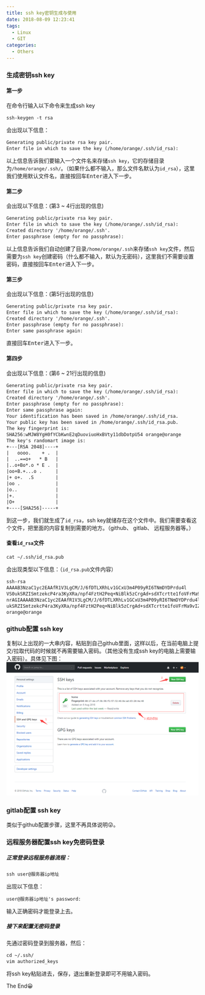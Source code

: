 ```yaml
---
title: ssh key密钥生成与使用
date: 2018-08-09 12:23:41
tags:
  - Linux
  - GIT
categories:
  - Others
---
```


### 生成密钥ssh key

#### 第一步
在命令行输入以下命令来生成ssh key
```shell
ssh-keygen -t rsa
```
会出现以下信息：
```shell
Generating public/private rsa key pair.
Enter file in which to save the key (/home/orange/.ssh/id_rsa):
```
以上信息告诉我们要输入一个文件名来存储`ssh key`，它的存储目录为`/home/orange/.ssh/`。（如果什么都不输入，那么文件名默认为`id_rsa`），这里我们使用默认文件名，直接按回车<kbd>Enter</kbd>进入下一步。

#### 第二步
会出现以下信息：(第3 ~ 4行出现的信息)
```shell
Generating public/private rsa key pair.
Enter file in which to save the key (/home/orange/.ssh/id_rsa):
Created directory '/home/orange/.ssh'.
Enter passphrase (empty for no passphrase):
```
以上信息告诉我们自动创建了目录`/home/orange/.ssh`来存储`ssh key`文件，然后需要为`ssh key`创建密码（什么都不输入，默认为无密码），这里我们不需要设置密码，直接按回车<kbd>Enter</kbd>进入下一步。

#### 第三步
会出现以下信息：(第5行出现的信息)
```shell
Generating public/private rsa key pair.
Enter file in which to save the key (/home/orange/.ssh/id_rsa):
Created directory '/home/orange/.ssh'.
Enter passphrase (empty for no passphrase):
Enter same passphrase again:
```
直接回车<kbd>Enter</kbd>进入下一步。

#### 第四步
会出现以下信息：(第6 ~ 21行出现的信息)
```shell
Generating public/private rsa key pair.
Enter file in which to save the key (/home/orange/.ssh/id_rsa):
Created directory '/home/orange/.ssh'.
Enter passphrase (empty for no passphrase):
Enter same passphrase again:
Your identification has been saved in /home/orange/.ssh/id_rsa.
Your public key has been saved in /home/orange/.ssh/id_rsa.pub.
The key fingerprint is:
SHA256:wMJW8YgH0fYCbKwnE2qDuoviuoHxBVty11dbDotpU54 orange@orange
The key's randomart image is:
+---[RSA 2048]----+
|   oooo.    + .  |
|  ..==o+   * B   |
|..o+Bo*.o * E .  |
|oo+B.+...o .     |
|+ o+.  .S        |
|oo .             |
|o..              |
|+.               |
|O+               |
+----[SHA256]-----+
```
到这一步，我们就生成了`id_rsa`，ssh key就储存在这个文件中。我们需要查看这个文件，把里面的内容复制到需要的地方。（github、 gitlab、 远程服务器等。）
#### 查看`id_rsa`文件
```shell
cat ~/.ssh/id_rsa.pub
```
会出现类型以下信息：（`id_rsa.pub`文件内容）
```shell
ssh-rsa AAAAB3NzaC1yc2EAAfR1V3LgCM/J/6fDTLXRhLv1GCxU3m4P09yRI6TNmDYDPrdu4l
VS0ukSRZISmtzekcP4ra3KyXRa/npf4FztH2Peq+NiBlk5zCrgAd+sdXTcrtte1foVFrMa9vIZ
nrAGIAAAAB3NzaC1yc2EAAfR1V3LgCM/J/6fDTLXRhLv1GCxU3m4P09yRI6TNmDYDPrdu4lVS0
ukSRZISmtzekcP4ra3KyXRa/npf4FztH2Peq+NiBlk5zCrgAd+sdXTcrtte1foVFrMa9vIZnrAGI orange@orange
```
### github配置 ssh key

复制以上出现的一大串内容，粘贴到自己github里面，这样以后，在当前电脑上提交/拉取代码的时候就不再需要输入密码。（其他没有生成ssh key的电脑上需要输入密码）。具体见下图：
![](/images/sshkeys/ssh_key_github.png)

### gitlab配置 ssh key

类似于github配置步骤，这里不再具体说明😜。

### 远程服务器配置ssh key免密码登录
##### 正常登录远程服务器流程：
```shell
ssh user@服务器ip地址
```
出现以下信息：
```shell
user@服务器ip地址's password:
```
输入正确密码才能登录上去。

##### 接下来配置无密码登录
先通过密码登录到服务器，然后：
```shell
cd ~/.ssh/
vim authorized_keys
```
将ssh key粘贴进去，保存，退出重新登录即可不用输入密码。

The End😀
